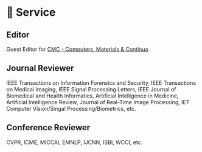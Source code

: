 # 💼 Service 
## Editor
Guest Editor for [CMC - Computers, Materials & Continua](https://www.techscience.com/cmc/special_detail/image_enhancement)

## Journal Reviewer
IEEE Transactions on Information Forensics and Security, IEEE Transactions on Medical Imaging, IEEE Signal Processing Letters, IEEE Journal of Biomedical and Health Informatics, Artificial Intelligence in Medicine, Artificial Intelligence Review, Journal of Real-Time Image Processing, IET Computer Vision/Singal Processing/Biometrics, etc.

## Conference Reviewer
CVPR, ICME, MICCAI, EMNLP, IJCNN, ISBI, WCCI, etc.